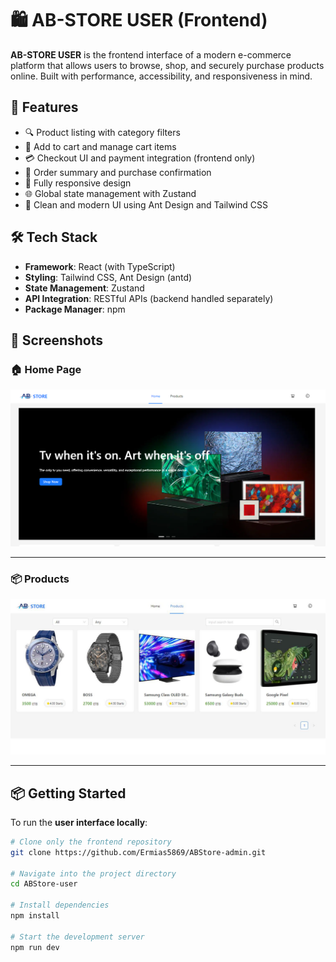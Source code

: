 # 🛍️ AB-STORE USER (Frontend)

**AB-STORE USER** is the frontend interface of a modern e-commerce platform that allows users to browse, shop, and securely purchase products online. Built with performance, accessibility, and responsiveness in mind.

## 🚀 Features

- 🔍 Product listing with category filters
- 🛒 Add to cart and manage cart items
- 💳 Checkout UI and payment integration (frontend only)
- 🧾 Order summary and purchase confirmation
- 📱 Fully responsive design
- 🌐 Global state management with Zustand
- 🎨 Clean and modern UI using Ant Design and Tailwind CSS

## 🛠️ Tech Stack

- **Framework**: React (with TypeScript)
- **Styling**: Tailwind CSS, Ant Design (antd)
- **State Management**: Zustand
- **API Integration**: RESTful APIs (backend handled separately)
- **Package Manager**: npm

## 📸 Screenshots

### 🏠 Home Page

![Home Page](src/assets/sc-1.png)

---

### 📦 Products

![Product Page](src/assets/products-sc.png)

---

## 📦 Getting Started

To run the **user interface locally**:

```bash
# Clone only the frontend repository
git clone https://github.com/Ermias5869/ABStore-admin.git

# Navigate into the project directory
cd ABStore-user

# Install dependencies
npm install

# Start the development server
npm run dev
```
